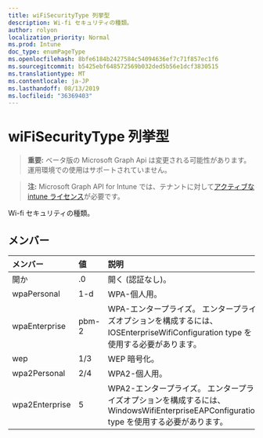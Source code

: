 ```yaml
---
title: wiFiSecurityType 列挙型
description: Wi-fi セキュリティの種類。
author: rolyon
localization_priority: Normal
ms.prod: Intune
doc_type: enumPageType
ms.openlocfilehash: 8bfe6184b2427584c54094636ef7c71f857ec1f6
ms.sourcegitcommit: b5425ebf648572569b032ded5b56e1dcf3830515
ms.translationtype: MT
ms.contentlocale: ja-JP
ms.lasthandoff: 08/13/2019
ms.locfileid: "36369403"
---
```

# <a name="wifisecuritytype-enum-type"></a>wiFiSecurityType 列挙型

> **重要:** ベータ版の Microsoft Graph Api は変更される可能性があります。運用環境での使用はサポートされていません。

> **注:** Microsoft Graph API for Intune では、テナントに対して[アクティブな intune ライセンス](https://go.microsoft.com/fwlink/?linkid=839381)が必要です。

Wi-fi セキュリティの種類。

## <a name="members"></a>メンバー
|メンバー|値|説明|
|:---|:---|:---|
|開か|.0|開く (認証なし)。|
|wpaPersonal|1-d|WPA-個人用。|
|wpaEnterprise|pbm-2|WPA-エンタープライズ。 エンタープライズオプションを構成するには、IOSEnterpriseWifiConfiguration type を使用する必要があります。|
|wep|1/3|WEP 暗号化。|
|wpa2Personal|2/4|WPA2-個人用。|
|wpa2Enterprise|5|WPA2-エンタープライズ。 エンタープライズオプションを構成するには、WindowsWifiEnterpriseEAPConfiguration type を使用する必要があります。|




